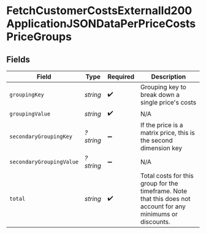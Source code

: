 # FetchCustomerCostsExternalId200ApplicationJSONDataPerPriceCostsPriceGroups


## Fields

| Field                                                                                                        | Type                                                                                                         | Required                                                                                                     | Description                                                                                                  |
| ------------------------------------------------------------------------------------------------------------ | ------------------------------------------------------------------------------------------------------------ | ------------------------------------------------------------------------------------------------------------ | ------------------------------------------------------------------------------------------------------------ |
| `groupingKey`                                                                                                | *string*                                                                                                     | :heavy_check_mark:                                                                                           | Grouping key to break down a single price's costs                                                            |
| `groupingValue`                                                                                              | *string*                                                                                                     | :heavy_check_mark:                                                                                           | N/A                                                                                                          |
| `secondaryGroupingKey`                                                                                       | *?string*                                                                                                    | :heavy_minus_sign:                                                                                           | If the price is a matrix price, this is the second dimension key                                             |
| `secondaryGroupingValue`                                                                                     | *?string*                                                                                                    | :heavy_minus_sign:                                                                                           | N/A                                                                                                          |
| `total`                                                                                                      | *string*                                                                                                     | :heavy_check_mark:                                                                                           | Total costs for this group for the timeframe. Note that this does not account for any minimums or discounts. |